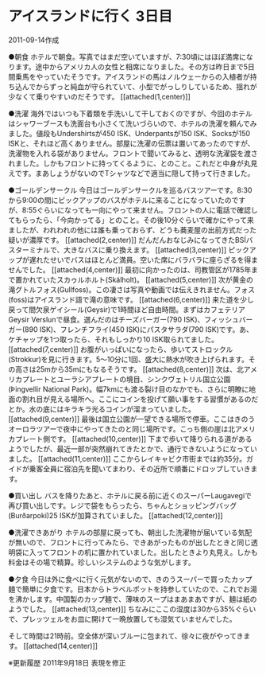 # アイスランドに行く 3日目

2011-09-14作成

●朝食
ホテルで朝食。写真ではまだ空いていますが、7:30頃にはほぼ満席になります。途中からアメリカ人の女性と相席になりました。その方は昨日まで5日間乗馬をやっていたそうです。アイスランドの馬はノルウェーからの入植者が持ち込んでからずっと純血が守られていて、小型でがっしりしているため、揺れが少なくて乗りやすいのだそうです。
[[attached(1,center)]]

●洗濯
海外ではいつも下着類を手洗いして干しておくのですが、今回のホテルはシャワーブースも洗面台も小さくて洗いづらいので、ホテルの洗濯を頼んでみました。値段もUndershirtsが450 ISK、Underpantsが150 ISK、Socksが150 ISKと、それほど高くありません。部屋に洗濯の伝票は置いてあったのですが、洗濯物を入れる袋がありません。フロントで聞いてみると、透明な洗濯袋を渡されました。しかもフロントに持ってくるように、とのこと。これだと中身が丸見えです。まあしょうがないのでTシャツなどで適当に隠して持って行きました。

●ゴールデンサークル
今日はゴールデンサークルを巡るバスツアーです。8:30から9:00の間にピックアップのバスがホテルに来ることになっていたのですが、8:55ぐらいになっても一向にやって来ません。フロントの人に電話で確認してもらったら、「今向かってる」とのこと。その後10分ぐらいで確かにやって来ましたが、われわれの他には誰も乗っておらず、どうも蕎麦屋の出前方式だった疑いが濃厚です。
[[attached(2,center)]]
だんだんおなじみになってきたBSÍバスターミナルで、大きなバスに乗り換えます。
[[attached(3,center)]]
ピックアップが遅れたせいでバスはほとんど満員。空いた席にバラバラに座らざるを得ませんでした。
[[attached(4,center)]]
最初に向かったのは、司教管区が1785年まで置かれていたスカゥルホルト(Skálholt)。
[[attached(5,center)]]
次が黄金の滝グトルフォス(Gullfoss)。この凄さは写真や動画では伝えきれません。フォス(foss)はアイスランド語で滝の意味です。
[[attached(6,center)]]
来た道を少し戻って間欠泉ゲイシール(Geysir)で1時間ほど自由時間。まずはカフェテリアGeysir Verslunで昼食。選んだのはチーズバーガー(790 ISK)、フィッシュバーガー(890 ISK)、フレンチフライ(450 ISK)にパスタサラダ(790 ISK)です。あ、ケチャップを1つ取ったら、それもしっかり10 ISK取られてました。
[[attached(7,center)]]
お腹がいっぱいになったら、歩いてストロックル(Strokkur)を見に行きます。5～10分に1回、盛大に熱水が吹き上げられます。その高さは25mから35mにもなるそうです。
[[attached(8,center)]]
次は、北アメリカプレートとユーラシアプレートの境目、シンクヴェトリル国立公園(Þingvellir National Park)。幅7kmにも渡る裂け目のなかでも、さらに明瞭に地面の割れ目が見える場所へ。ここにコインを投げて願い事をする習慣があるのだとか。水の底にはキラキラ光るコインが溜まっていました。
[[attached(9,center)]]
最後は国立公園が一望できる場所で停車。ここはきのうオーロラツアーで夜中にやってきたのと同じ場所です。こっち側の崖は北アメリカプレート側です。
[[attached(10,center)]]
下まで歩いて降りられる道があるようでしたが、最近一部が突然崩れてきたとかで、通行できないようになっていました。
[[attached(11,center)]]
ここからレイキャビク市街までは約35分。ガイドが乗客全員に宿泊先を聞いてまわり、その近所で順番にドロップしていきます。

●買い出し
バスを降りたあと、ホテルに戻る前に近くのスーパーLaugavegiで再び買い出しです。レジで袋をもらったら、ちゃんとショッピングバッグ(Burðarpoki)25 ISKが加算されていました。
[[attached(12,center)]]

●洗濯できあがり
ホテルの部屋に戻っても、朝出した洗濯物が届いている気配が無いので、フロントに行ってみたら、できあがったものが出したときと同じ透明袋に入ってフロントの机に置かれていました。出したときより丸見え。しかも料金はその場で精算。珍しいシステムのような気がします。

●夕食
今日は外に食べに行く元気がないので、きのうスーパーで買ったカップ麺で簡単に夕食です。日本からトラベルポットを持参していたので、これでお湯を沸かします。中国製のカップ麺で、薄味のスープはまあまあですが、麺は紙のようでした。
[[attached(13,center)]]
ちなみにここの湿度は30から35%ぐらいで、プレッツェルをお皿に開けて一晩放置しても湿気ていませんでした。

そして時間は21時前。空全体が深いブルーに包まれて、徐々に夜がやってきます。
[[attached(14,center)]]

※更新履歴
2011年9月18日 表現を修正
